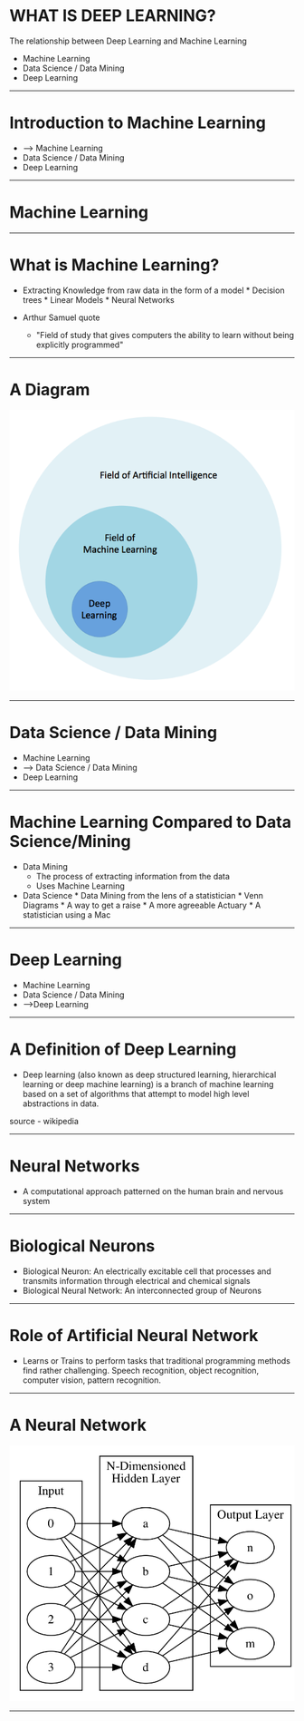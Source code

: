 # WHAT IS DEEP LEARNING?

The relationship between Deep Learning and Machine Learning

* Machine Learning
* Data Science / Data Mining
* Deep Learning

-------------------
<div style="page-break-after: always;"></div>

# Introduction to Machine Learning

* --> Machine Learning
* Data Science / Data Mining
* Deep Learning


-----------
<div style="page-break-after: always;"></div>

# Machine Learning

-----------
<div style="page-break-after: always;"></div>


# What is Machine Learning?

* Extracting Knowledge from raw data in the form of a model
        * Decision trees
        * Linear Models
        * Neural Networks

* Arthur Samuel quote
  * "Field of study that gives computers the ability to learn without being explicitly programmed"

-------------------
<div style="page-break-after: always;"></div>

# A Diagram

![alt text](../resources/venn.png)





---------
<div style="page-break-after: always;"></div>

# Data Science / Data Mining

* Machine Learning
* --> Data Science / Data Mining
* Deep Learning


---------
<div style="page-break-after: always;"></div>



# Machine Learning Compared to Data Science/Mining
* Data Mining
    * The process of extracting information from the data
    * Uses Machine Learning
* Data Science
        * Data Mining from the lens of a statistician
        * Venn Diagrams
        * A way to get a raise
        * A more agreeable Actuary
        * A statistician using a Mac

----------
<div style="page-break-after: always;"></div>

# Deep Learning

* Machine Learning
* Data Science / Data Mining
* -->Deep Learning

----------
<div style="page-break-after: always;"></div>

# A Definition of Deep Learning

* Deep learning (also known as deep structured learning, hierarchical learning or deep machine learning) is a branch of machine learning based on a set of algorithms that attempt to model high level abstractions in data.

source - wikipedia

----------
<div style="page-break-after: always;"></div>

# Neural Networks

* A computational approach patterned on the human brain and nervous system


----------
<div style="page-break-after: always;"></div>

# Biological Neurons

* Biological Neuron: An electrically excitable cell that processes and transmits information through electrical and chemical signals
* Biological Neural Network: An interconnected group of Neurons

----------
<div style="page-break-after: always;"></div>

# Role of Artificial Neural Network

* Learns or Trains to perform tasks that traditional programming methods find rather challenging. Speech recognition, object recognition, computer vision, pattern recognition.

----------
<div style="page-break-after: always;"></div>

# A Neural Network

![network diagram](../resources/general_network.png)


--------------
<div style="page-break-after: always;"></div>


